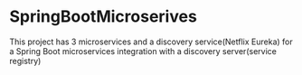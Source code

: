 # SpringBootMicroserives

This project has 3 microservices and a discovery service(Netflix Eureka) 
for a Spring Boot microservices integration with a discovery server(service registry)
